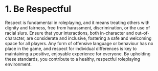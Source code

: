 # 1. Be Respectful

Respect is fundamental in roleplaying, and it means treating others with dignity and fairness, free from harassment, discrimination, or the use of racial slurs. Ensure that your interactions, both in-character and out-of-character, are considerate and inclusive, fostering a safe and welcoming space for all players. Any form of offensive language or behaviour has no place in the game, and respect for individual differences is key to maintaining a positive, enjoyable experience for everyone. By upholding these standards, you contribute to a healthy, respectful roleplaying environment.
